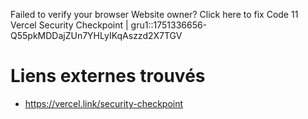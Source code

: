 Failed to verify your browser
Website owner? Click here to fix
Code 11
Vercel Security Checkpoint
|
gru1::1751336656-Q55pkMDDajZUn7YHLyIKqAszzd2X7TGV


# Liens externes trouvés
- https://vercel.link/security-checkpoint